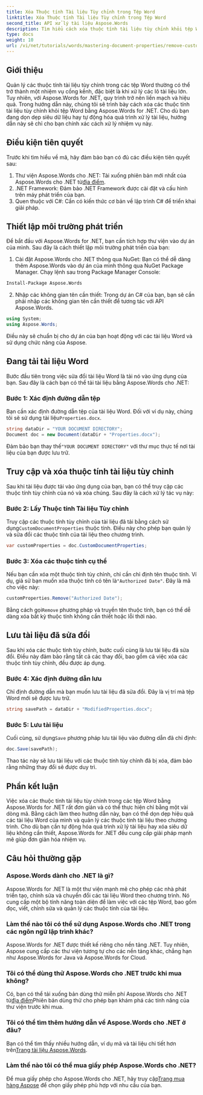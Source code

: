 ```yaml
---
title: Xóa Thuộc tính Tài liệu Tùy chỉnh trong Tệp Word
linktitle: Xóa Thuộc tính Tài liệu Tùy chỉnh trong Tệp Word
second_title: API xử lý tài liệu Aspose.Words
description: Tìm hiểu cách xóa thuộc tính tài liệu tùy chỉnh khỏi tệp Word bằng Aspose.Words cho .NET. Hướng dẫn chi tiết này cung cấp hướng dẫn từng bước để dọn dẹp siêu dữ liệu tài liệu hiệu quả, tiết kiệm thời gian quản lý và tự động hóa tài liệu.
type: docs
weight: 10
url: /vi/net/tutorials/words/mastering-document-properties/remove-custom-document-properties-in-word-files/
---
```

## Giới thiệu

Quản lý các thuộc tính tài liệu tùy chỉnh trong các tệp Word thường có thể trở thành một nhiệm vụ cồng kềnh, đặc biệt là khi xử lý các lô tài liệu lớn. Tuy nhiên, với Aspose.Words for .NET, quy trình trở nên liền mạch và hiệu quả. Trong hướng dẫn này, chúng tôi sẽ trình bày cách xóa các thuộc tính tài liệu tùy chỉnh khỏi tệp Word bằng Aspose.Words for .NET. Cho dù bạn đang dọn dẹp siêu dữ liệu hay tự động hóa quá trình xử lý tài liệu, hướng dẫn này sẽ chỉ cho bạn chính xác cách xử lý nhiệm vụ này.

## Điều kiện tiên quyết

Trước khi tìm hiểu về mã, hãy đảm bảo bạn có đủ các điều kiện tiên quyết sau:

1.  Thư viện Aspose.Words cho .NET: Tải xuống phiên bản mới nhất của Aspose.Words cho .NET từ[địa điểm](https://releases.aspose.com/words/net/).
2. .NET Framework: Đảm bảo .NET Framework được cài đặt và cấu hình trên máy phát triển của bạn.
3. Quen thuộc với C#: Cần có kiến thức cơ bản về lập trình C# để triển khai giải pháp.

## Thiết lập môi trường phát triển

Để bắt đầu với Aspose.Words for .NET, bạn cần tích hợp thư viện vào dự án của mình. Sau đây là cách thiết lập môi trường phát triển của bạn:

1. Cài đặt Aspose.Words cho .NET thông qua NuGet:
   Bạn có thể dễ dàng thêm Aspose.Words vào dự án của mình thông qua NuGet Package Manager. Chạy lệnh sau trong Package Manager Console:

```bash
Install-Package Aspose.Words
```

2. Nhập các không gian tên cần thiết:
   Trong dự án C# của bạn, bạn sẽ cần phải nhập các không gian tên cần thiết để tương tác với API Aspose.Words.
   
```csharp
using System;
using Aspose.Words;
```

Điều này sẽ chuẩn bị cho dự án của bạn hoạt động với các tài liệu Word và sử dụng chức năng của Aspose.

## Đang tải tài liệu Word

Bước đầu tiên trong việc sửa đổi tài liệu Word là tải nó vào ứng dụng của bạn. Sau đây là cách bạn có thể tải tài liệu bằng Aspose.Words cho .NET:

### Bước 1: Xác định đường dẫn tệp

Bạn cần xác định đường dẫn tệp của tài liệu Word. Đối với ví dụ này, chúng tôi sẽ sử dụng tài liệu`Properties.docx`.

```csharp
string dataDir = "YOUR DOCUMENT DIRECTORY";
Document doc = new Document(dataDir + "Properties.docx");
```

 Đảm bảo bạn thay thế`"YOUR DOCUMENT DIRECTORY"` với thư mục thực tế nơi tài liệu của bạn được lưu trữ.

## Truy cập và xóa thuộc tính tài liệu tùy chỉnh

Sau khi tài liệu được tải vào ứng dụng của bạn, bạn có thể truy cập các thuộc tính tùy chỉnh của nó và xóa chúng. Sau đây là cách xử lý tác vụ này:

### Bước 2: Lấy Thuộc tính Tài liệu Tùy chỉnh

 Truy cập các thuộc tính tùy chỉnh của tài liệu đã tải bằng cách sử dụng`CustomDocumentProperties` thuộc tính. Điều này cho phép bạn quản lý và sửa đổi các thuộc tính của tài liệu theo chương trình.

```csharp
var customProperties = doc.CustomDocumentProperties;
```

### Bước 3: Xóa các thuộc tính cụ thể

 Nếu bạn cần xóa một thuộc tính tùy chỉnh, chỉ cần chỉ định tên thuộc tính. Ví dụ, giả sử bạn muốn xóa thuộc tính có tên là`"Authorized Date"`. Đây là mã cho việc này:

```csharp
customProperties.Remove("Authorized Date");
```

 Bằng cách gọi`Remove` phương pháp và truyền tên thuộc tính, bạn có thể dễ dàng xóa bất kỳ thuộc tính không cần thiết hoặc lỗi thời nào.

## Lưu tài liệu đã sửa đổi

Sau khi xóa các thuộc tính tùy chỉnh, bước cuối cùng là lưu tài liệu đã sửa đổi. Điều này đảm bảo rằng tất cả các thay đổi, bao gồm cả việc xóa các thuộc tính tùy chỉnh, đều được áp dụng.

### Bước 4: Xác định đường dẫn lưu

Chỉ định đường dẫn mà bạn muốn lưu tài liệu đã sửa đổi. Đây là vị trí mà tệp Word mới sẽ được lưu trữ.

```csharp
string savePath = dataDir + "ModifiedProperties.docx";
```

### Bước 5: Lưu tài liệu

 Cuối cùng, sử dụng`Save` phương pháp lưu tài liệu vào đường dẫn đã chỉ định:

```csharp
doc.Save(savePath);
```

Thao tác này sẽ lưu tài liệu với các thuộc tính tùy chỉnh đã bị xóa, đảm bảo rằng những thay đổi sẽ được duy trì.

## Phần kết luận

Việc xóa các thuộc tính tài liệu tùy chỉnh trong các tệp Word bằng Aspose.Words for .NET rất đơn giản và có thể thực hiện chỉ bằng một vài dòng mã. Bằng cách làm theo hướng dẫn này, bạn có thể dọn dẹp hiệu quả các tài liệu Word của mình và quản lý các thuộc tính tài liệu theo chương trình. Cho dù bạn cần tự động hóa quá trình xử lý tài liệu hay xóa siêu dữ liệu không cần thiết, Aspose.Words for .NET đều cung cấp giải pháp mạnh mẽ giúp đơn giản hóa nhiệm vụ.

## Câu hỏi thường gặp

### Aspose.Words dành cho .NET là gì?

Aspose.Words for .NET là một thư viện mạnh mẽ cho phép các nhà phát triển tạo, chỉnh sửa và chuyển đổi các tài liệu Word theo chương trình. Nó cung cấp một bộ tính năng toàn diện để làm việc với các tệp Word, bao gồm đọc, viết, chỉnh sửa và quản lý các thuộc tính của tài liệu.

### Làm thế nào tôi có thể sử dụng Aspose.Words cho .NET trong các ngôn ngữ lập trình khác?

Aspose.Words for .NET được thiết kế riêng cho nền tảng .NET. Tuy nhiên, Aspose cung cấp các thư viện tương tự cho các nền tảng khác, chẳng hạn như Aspose.Words for Java và Aspose.Words for Cloud.

### Tôi có thể dùng thử Aspose.Words cho .NET trước khi mua không?

 Có, bạn có thể tải xuống bản dùng thử miễn phí Aspose.Words cho .NET từ[địa điểm](https://releases.aspose.com/)Phiên bản dùng thử cho phép bạn khám phá các tính năng của thư viện trước khi mua.

### Tôi có thể tìm thêm hướng dẫn về Aspose.Words cho .NET ở đâu?

 Bạn có thể tìm thấy nhiều hướng dẫn, ví dụ mã và tài liệu chi tiết hơn trên[Trang tài liệu Aspose.Words](https://reference.aspose.com/words/net/).

### Làm thế nào tôi có thể mua giấy phép Aspose.Words cho .NET?

Để mua giấy phép cho Aspose.Words cho .NET, hãy truy cập[Trang mua hàng Aspose](https://purchase.aspose.com/buy) để chọn giấy phép phù hợp với nhu cầu của bạn.